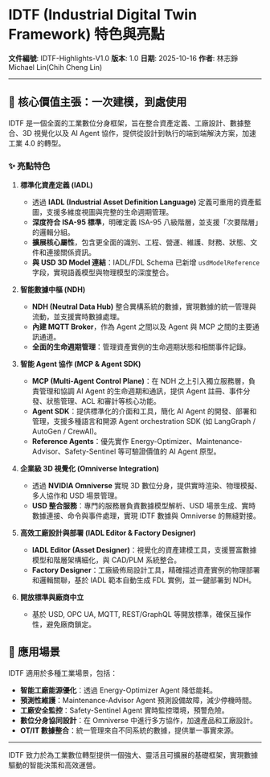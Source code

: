 # IDTF (Industrial Digital Twin Framework) 特色與亮點

**文件編號**: IDTF-Highlights-V1.0
**版本**: 1.0
**日期**: 2025-10-16
**作者**: 林志錚 Michael Lin(Chih Cheng Lin)

---

## 🚀 核心價值主張：一次建模，到處使用

IDTF 是一個全面的工業數位分身框架，旨在整合資產定義、工廠設計、數據整合、3D 視覺化以及 AI Agent 協作，提供從設計到執行的端到端解決方案，加速工業 4.0 的轉型。

### ✨ 亮點特色

1.  **標準化資產定義 (IADL)**
    *   透過 **IADL (Industrial Asset Definition Language)** 定義可重用的資產藍圖，支援多維度視圖與完整的生命週期管理。
    *   **深度符合 ISA-95 標準**，明確定義 ISA-95 八級階層，並支援「次要階層」的邏輯分組。
    *   **擴展核心屬性**，包含更全面的識別、工程、營運、維護、財務、狀態、文件和連接關係資訊。
    *   **與 USD 3D Model 連結**：IADL/FDL Schema 已新增 `usdModelReference` 字段，實現語義模型與物理模型的深度整合。

2.  **智能數據中樞 (NDH)**
    *   **NDH (Neutral Data Hub)** 整合異構系統的數據，實現數據的統一管理與流動，並支援實時數據處理。
    *   **內建 MQTT Broker**，作為 Agent 之間以及 Agent 與 MCP 之間的主要通訊通道。
    *   **全面的生命週期管理**：管理資產實例的生命週期狀態和相關事件記錄。

3.  **智能 Agent 協作 (MCP & Agent SDK)**
    *   **MCP (Multi-Agent Control Plane)**：在 NDH 之上引入獨立服務層，負責管理和協調 AI Agent 的生命週期和通訊，提供 Agent 註冊、事件分發、狀態管理、ACL 和審計等核心功能。
    *   **Agent SDK**：提供標準化的介面和工具，簡化 AI Agent 的開發、部署和管理，支援多種語言和開源 Agent orchestration SDK (如 LangGraph / AutoGen / CrewAI)。
    *   **Reference Agents**：優先實作 Energy-Optimizer、Maintenance-Advisor、Safety-Sentinel 等可驗證價值的 AI Agent 原型。

4.  **企業級 3D 視覺化 (Omniverse Integration)**
    *   透過 **NVIDIA Omniverse** 實現 3D 數位分身，提供實時渲染、物理模擬、多人協作和 USD 場景管理。
    *   **USD 整合服務**：專門的服務層負責數據模型解析、USD 場景生成、實時數據連接、命令與事件處理，實現 IDTF 數據與 Omniverse 的無縫對接。

5.  **高效工廠設計與部署 (IADL Editor & Factory Designer)**
    *   **IADL Editor (Asset Designer)**：視覺化的資產建模工具，支援豐富數據模型和階層架構細化，與 CAD/PLM 系統整合。
    *   **Factory Designer**：工廠級佈局設計工具，精確描述資產實例的物理部署和邏輯關聯，基於 IADL 範本自動生成 FDL 實例，並一鍵部署到 NDH。

6.  **開放標準與廠商中立**
    *   基於 USD, OPC UA, MQTT, REST/GraphQL 等開放標準，確保互操作性，避免廠商鎖定。

## 🎯 應用場景

IDTF 適用於多種工業場景，包括：

*   **智能工廠能源優化**：透過 Energy-Optimizer Agent 降低能耗。
*   **預測性維護**：Maintenance-Advisor Agent 預測設備故障，減少停機時間。
*   **工廠安全監控**：Safety-Sentinel Agent 實時監控環境，預警危險。
*   **數位分身協同設計**：在 Omniverse 中進行多方協作，加速產品和工廠設計。
*   **OT/IT 數據整合**：統一管理來自不同系統的數據，提供單一事實來源。

---

IDTF 致力於為工業數位轉型提供一個強大、靈活且可擴展的基礎框架，實現數據驅動的智能決策和高效運營。
